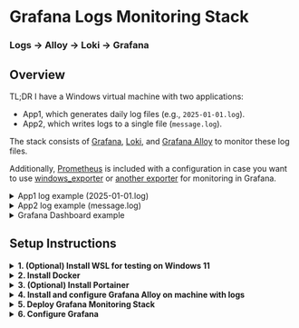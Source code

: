 # Grafana Logs Monitoring Stack

### Logs → Alloy → Loki → Grafana

## Overview

TL;DR I have a Windows virtual machine with two applications:
- App1, which generates daily log files (e.g., `2025-01-01.log`).
- App2, which writes logs to a single file (`message.log`).

The stack consists of [Grafana](https://github.com/grafana/grafana), [Loki](https://github.com/grafana/loki), and [Grafana Alloy](https://github.com/grafana/alloy) to monitor these log files.

Additionally, [Prometheus](https://github.com/prometheus/prometheus) is included with a configuration in case you want to use [windows_exporter](https://github.com/prometheus-community/windows_exporter) or [another exporter](https://prometheus.io/docs/instrumenting/exporters/) for monitoring in Grafana.

<details>
  <summary>App1 log example (2025-01-01.log)</summary>

```log
2025-01-01 12:00:59.109 FATAL  ComponentName Message
2025-01-01 13:00:59.109 ERROR  ComponentName Message
2025-01-01 14:00:59.109 WARN   ComponentName Message
2025-01-01 15:00:59.109 INFO   ComponentName Message
```

</details>

<details>
  <summary>App2 log example (message.log)</summary>

```log
01.01.25 12:00:59 - Message
01.01.25 13:00:59 - Message
01.01.25 14:00:59 - Message
01.01.25 15:00:59 - Message
```

</details>

<details>
  <summary>Grafana Dashboard example</summary>
  
![FATAL](https://github.com/user-attachments/assets/7b27a444-c400-4d87-941b-8a5e9d855637)

</details>

## Setup Instructions

<details>
  <summary><strong>1. (Optional) Install WSL for testing on Windows 11</strong></summary>

#### In case you want to test this setup on your local Windows, install WSL (Windows Subsystem for Linux) by opening PowerShell in Windows Terminal:

#### 1.1 Check if WSL is installed:
```powershell
wsl -v
```

#### 1.2 Install WSL if not already installed:
```powershell
wsl --install
```

#### 1.3 List available distributions:
```powershell
wsl --list --online
```
or for short:
```powershell
wsl -l -o
```

#### 1.4 List installed distributions:
```powershell
wsl -l
```

#### 1.5 Install Ubuntu or another distribution:
```powershell
wsl --install -d Ubuntu-24.04
```

#### 1.6 After installation, update the system:
```sh
sudo apt update && sudo apt upgrade
```

#### 1.7 Install Git:
```sh
sudo apt install git
```

**Official Documentation:**  
[WSL Installation Guide](https://learn.microsoft.com/ru-ru/windows/wsl/install)

</details>

<details>
  <summary><strong>2. Install Docker</strong></summary>

#### You need Docker to deploy this stack. If you don't have Docker already, install it by following the instructions below:

#### 2.1 Add Docker’s official GPG key:
```sh
sudo apt-get install ca-certificates curl
sudo install -m 0755 -d /etc/apt/keyrings
sudo curl -fsSL https://download.docker.com/linux/ubuntu/gpg -o /etc/apt/keyrings/docker.asc
sudo chmod a+r /etc/apt/keyrings/docker.asc
```

#### 2.2 Add Docker repository to apt sources:
```sh
echo \  
  "deb [arch=$(dpkg --print-architecture) signed-by=/etc/apt/keyrings/docker.asc] https://download.docker.com/linux/ubuntu \  
  $(. /etc/os-release && echo "${UBUNTU_CODENAME:-$VERSION_CODENAME}") stable" | \  
  sudo tee /etc/apt/sources.list.d/docker.list > /dev/null
sudo apt-get update
```

#### 2.3 Install Docker:
```sh
sudo apt-get install docker-ce docker-ce-cli containerd.io docker-buildx-plugin docker-compose-plugin
```

#### 2.4 Verify installation:
```sh
sudo docker run hello-world
```

#### 2.5 Check running containers:
```sh
sudo docker ps
```

#### 2.6 Check Docker status:
```sh
sudo systemctl status docker
```

#### 2.7 Add user to Docker group (to run without sudo):
```sh
sudo usermod -aG docker $USER
```

#### 2.8 Apply group changes without logging out:
```sh
newgrp docker
```

**Official Documentation:**  
[Docker Installation Guide](https://docs.docker.com/engine/install/)

</details>

<details>
  <summary><strong>3. (Optional) Install Portainer</strong></summary>

#### Portainer is a web-based UI for managing Docker containers.

#### 3.1 Create a volume for Portainer:
```sh
docker volume create portainer_data
```

#### 3.2 Install Portainer:
```sh
docker run -d -p 8000:8000 -p 9443:9443 --name portainer --restart=always \
  -v /var/run/docker.sock:/var/run/docker.sock \
  -v portainer_data:/data portainer/portainer-ce:lts
```

#### 3.3 Check running containers:
```sh
docker ps
```

#### 3.4 Check IP address:
```sh
ifconfig
```

If `ifconfig` is not available, install `net-tools`:
```sh
sudo apt install net-tools
```

#### 3.5 Access Portainer:
Open a web browser and navigate to:
```
https://<IP>:9443
```

**Official Documentation:**  
[Portainer Installation Guide](https://docs.portainer.io/start/install-ce/server/docker/linux)
</details>

<details>
  <summary><strong>4. Install and configure Grafana Alloy on machine with logs</strong></summary>

#### 4.1 [Download and install Grafana Alloy.](https://grafana.com/docs/alloy/latest/set-up/install/windows/)
#### 4.2 Edit `config.alloy` in the Alloy configuration directory:
```powershell
ii "C:\Program Files\GrafanaLabs\Alloy\"
```

#### 📝 NOTE
Change path to logs folder as needed:

  ```
  // Define the path to App1 log files using glob patterns to match all .log files in the specified directory
  path_targets = [{"__path__" = "C:/App1/Folder/logs/Default/*.log"}]
  ```

  ```
  // Define the path to App2's single log file; no glob pattern needed as it's a specific file
  path_targets = [{"__path__" = "C:/App2/message.log"}]
  ```

Modify the regular expression as needed:

  ```
    // Parse log lines into timestamp, log level, component, and message using a regular expression
    // Example log format: "2023-10-01 12:00:00.000 INFO ComponentName This is a message"
    expression = `^(?P<timestamp>\d{4}-\d{2}-\d{2} \d{2}:\d{2}:\d{2}\.\d{3})\s+(?P<level>INFO|WARN|ERROR|FATAL)\s+(?P<component>\S+)\s+(?P<message>.*)`
  ```

Change Loki IP:

  ```
    // Specify the Loki server URL; ensure this endpoint is reachable from Alloy’s network
    url = "http://<IP>:3100/loki/api/v1/push"
  ```

#### 4.3 Restart the Alloy service:
```powershell
Restart-Service -Name Alloy
```
or manually from:
```powershell
services.msc
```
#### 4.4 Check the event log for errors:
```powershell
Get-WinEvent -FilterHashtable @{LogName="Application"; ProviderName="Alloy"; Level=@(2,3)} | Sort-Object TimeCreated
```
or manually from:
```powershell
eventvwr.msc
```
</details>

<details>
  <summary><strong>5. Deploy Grafana Monitoring Stack</strong></summary>

#### 5.1 Clone this repository:
```sh
git clone https://github.com/SeshTiliRest/grafana-stack.git
cd grafana-stack
```
#### ⚠️ WARNING
Check carefully `loki\config.yaml`, `prometheus\prometheus.yml` and `compose.yml` before deploy!

#### 5.2 Start the monitoring stack:
```sh
docker compose up -d
```
</details>

<details>
  <summary><strong>6. Configure Grafana</strong></summary>

#### 6.1 Access Grafana:
Open a web browser and navigate to:

```
http://<IP>:3000
```

#### 6.2 Add Loki and Prometheus as data sources:
- Log in to Grafana (default credentials: `admin` / `admin`).
- Change password.
- Go to **Connections → Data Sources**.
- Click **Add data source**.
- Select **Loki** and set the URL to:

   ```
   http://loki:3100
   ```

- Click **Save & Test**.
- Repeat the steps for **Prometheus**, setting the URL to:

   ```
   http://prometheus:9090
   ```

#### 6.3 Explore data:
- Navigate to **Explore**.
- Select **loki**.
- Switch A query from Builder to Code.
- Paste: {host="windows_vm", job="app1_logs"} |= ``
- Click **Run query**.

#### 📝 NOTE
You will see only new log lines because in `config.alloy`:

  ```
  // Start reading from the end of each file to capture only new log entries, ideal for real-time monitoring
  tail_from_end = true
  ```

#### 6.4 Import the Grafana dashboard:
- Navigate to **Dashboards → New → Import**.
- Upload `dashboard.json` from the `grafana/` directory.
- Load, select a Loki data source and click **Import**.

</details>
